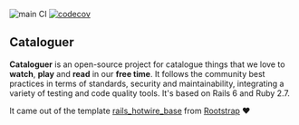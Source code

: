![main CI](https://github.com/JuannFerrari/cataloguer/workflows/CI/badge.svg?branch=main)
[![codecov](https://codecov.io/gh/JuannFerrari/cataloguer/branch/main/graph/badge.svg?token=0QTC5EGHDJ)](https://codecov.io/gh/JuannFerrari/cataloguer)
## Cataloguer

**Cataloguer** is an open-source project for catalogue things that we love to **watch**, **play** and **read** in our **free time**. It follows the community best practices in terms of standards, security and maintainability, integrating a variety of testing and code quality tools. It's based on Rails 6 and Ruby 2.7.

It came out of the template [rails_hotwire_base](https://github.com/rootstrap/rails_hotwire_base) from [Rootstrap](https://github.com/rootstrap) ♥️
